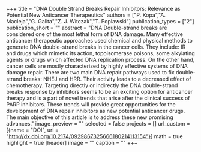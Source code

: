 +++
title = "DNA Double Strand Breaks Repair Inhibitors: Relevance as Potential New Anticancer Therapeutics"
authors = ["P. Kopa","A. Macieja","G. Galita","Z. J. Witczak","T. Poplawski"]
publication_types = ["2"]
publication_short = ""
abstract = "DNA Double-strand breaks are considered one of the most lethal form of DNA damage. Many effective anticancer therapeutic approaches used chemical and physical methods to generate DNA double-strand breaks in the cancer cells. They include: IR and drugs which mimetic its action, topoisomerase poisons, some alkylating agents or drugs which affected DNA replication process. On the other hand, cancer cells are mostly characterized by highly effective systems of DNA damage repair. There are two main DNA repair pathways used to fix double-strand breaks: NHEJ and HRR. Their activity leads to a decreased effect of chemotherapy. Targeting directly or indirectly the DNA double-strand breaks response by inhibitors seems to be an exciting option for anticancer therapy and is a part of novel trends that arise after the clinical success of PARP inhibitors. These trends will provide great opportunities for the development of DNA repair inhibitors as new potential anticancer drugs. The main objective of this article is to address these new promising advances."
image_preview = ""
selected = false
projects = []
url_custom = [{name = "DOI", url = "http://dx.doi.org/10.2174/0929867325666180214113154"}]
math = true
highlight = true
[header]
image = ""
caption = ""
+++

